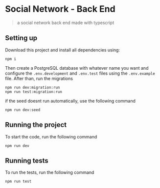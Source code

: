# Social Network - Back End

> a social network back end made with typescript

## Setting up

 Download this project and install all dependencies using:
```
npm i
```
Then create a PostgreSQL database with whatever name you want and configure the `.env.development` and `.env.test` files using the `.env.example` file.
After than, run the migrations
```
npm run dev:migration:run
npm run test:migration:run
```

if the seed doesnt run automatically, use the following command
```
npm run dev:seed
```
## Running the project

To start the code, run the following command

```
npm run dev
```
## Running tests

To run the tests, run the following command

```
npm run test
```